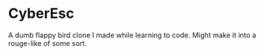 # CyberEsc
A dumb flappy bird clone I made while learning to code. Might make it into a rouge-like of some sort.
